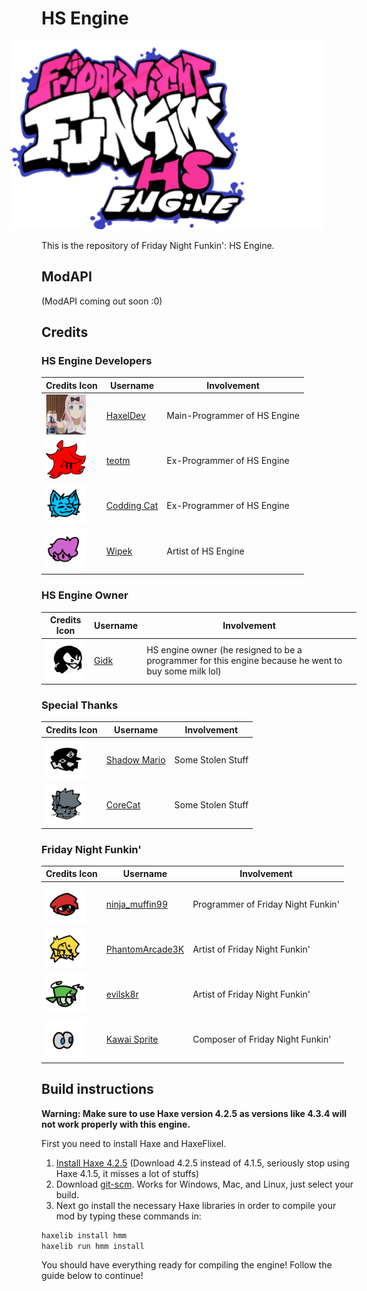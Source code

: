 # HS Engine

<img src="docs/img/hs-engine.png" style="margin-left: -50px;">

This is the repository of Friday Night Funkin': HS Engine.

## ModAPI

(ModAPI coming out soon :0)

## Credits

### HS Engine Developers
| Credits Icon | Username | Involvement |
| ------------ | -------- | ----------- |
| <img src="docs/img/haxel.png" width="64" height="64"/> | [HaxelDev](https://github.com/HaxelDev) | Main-Programmer of HS Engine
| <img src="docs/img/teotm4.png" width="64" height="64"/> | [teotm](https://github.com/teotm) | Ex-Programmer of HS Engine
| <img src="docs/img/kot.png" width="64" height="64"/> | [Codding Cat](https://github.com/CoddingCatPL) | Ex-Programmer of HS Engine
| <img src="docs/img/wipek.png" width="64" height="64"/> | [Wipek](https://www.youtube.com/watch?v=lrJLIE3jGOs) | Artist of HS Engine

### HS Engine Owner
| Credits Icon | Username | Involvement |
| ------------ | -------- | ----------- |
| <img src="docs/img/gidk.png" width="64" height="64"/> | [Gidk](https://www.youtube.com/watch?v=al74RjD4Ans) | HS engine owner (he resigned to be a programmer for this engine because he went to buy some milk lol)

### Special Thanks
| Credits Icon | Username | Involvement |
| ------------ | -------- | ----------- |
| <img src="docs/img/shadowmario.png" width="64" height="64"/> | [Shadow Mario](https://twitter.com/Shadow_Mario_) | Some Stolen Stuff
| <img src="docs/img/CoreDev.png" width="64" height="64"/> | [CoreCat](https://github.com/Core5570RYT) | Some Stolen Stuff

### Friday Night Funkin'
| Credits Icon | Username | Involvement |
| ------------ | -------- | ----------- |
| <img src="docs/img/ninjamuffin99.png" width="64" height="64"/> | [ninja_muffin99](https://twitter.com/ninja_muffin99) | Programmer of Friday Night Funkin'
| <img src="docs/img/phantomarcade.png" width="64" height="64"/> | [PhantomArcade3K](https://twitter.com/PhantomArcade3K) | Artist of Friday Night Funkin'
| <img src="docs/img/evilsk8r.png" width="64" height="64"/> | [evilsk8r](https://twitter.com/evilsk8r) | Artist of Friday Night Funkin'
| <img src="docs/img/kawaisprite.png" width="64" height="64"/> | [Kawai Sprite](https://twitter.com/kawaisprite) | Composer of Friday Night Funkin'

## Build instructions

**Warning: Make sure to use Haxe version 4.2.5 as versions like 4.3.4 will not work properly with this engine.**

First you need to install Haxe and HaxeFlixel.
1. [Install Haxe 4.2.5](https://haxe.org/download/version/4.2.5/) (Download 4.2.5 instead of 4.1.5, seriously stop using Haxe 4.1.5, it misses a lot of stuffs)
2. Download [git-scm](https://git-scm.com/downloads). Works for Windows, Mac, and Linux, just select your build.
3. Next go install the necessary Haxe libraries in order to compile your mod by typing these commands in:
```cmd
haxelib install hmm
haxelib run hmm install
```

You should have everything ready for compiling the engine! Follow the guide below to continue!
